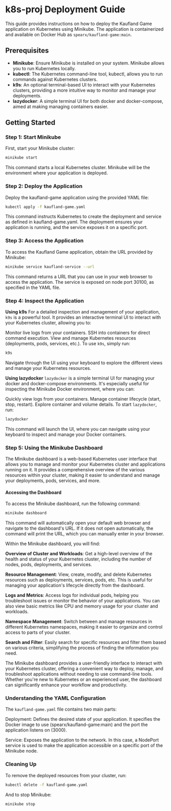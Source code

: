 # k8s-proj Deployment Guide

This guide provides instructions on how to deploy the Kaufland Game application on Kubernetes using Minikube. The application is containerized and available on Docker Hub as `spearx/kaufland-game:main`.

## Prerequisites

- **Minikube**: Ensure Minikube is installed on your system. Minikube allows you to run Kubernetes locally.
- **kubectl**: The Kubernetes command-line tool, kubectl, allows you to run commands against Kubernetes clusters.
- **k9s**: An optional terminal-based UI to interact with your Kubernetes clusters, providing a more intuitive way to monitor and manage your deployments.
- **lazydocker**: A simple terminal UI for both docker and docker-compose, aimed at making managing containers easier.

## Getting Started

### Step 1: Start Minikube

First, start your Minikube cluster:

```bash
minikube start
```

This command starts a local Kubernetes cluster. Minikube will be the environment where your application is deployed.

### Step 2: Deploy the Application

Deploy the kaufland-game application using the provided YAML file:

```bash
kubectl apply -f kaufland-game.yaml
```

This command instructs Kubernetes to create the deployment and service as defined in kaufland-game.yaml. The deployment ensures your application is running, and the service exposes it on a specific port.

### Step 3: Access the Application

To access the Kaufland Game application, obtain the URL provided by Minikube:

```bash
minikube service kaufland-service --url
```

This command returns a URL that you can use in your web browser to access the application. The service is exposed on node port 30100, as specified in the YAML file.

### Step 4: Inspect the Application

**Using k9s**
For a detailed inspection and management of your application, `k9s` is a powerful tool. It provides an interactive terminal UI to interact with your Kubernetes cluster, allowing you to:

Monitor live logs from your containers.
SSH into containers for direct command execution.
View and manage Kubernetes resources (deployments, pods, services, etc.).
To use `k9s`, simply run:

```bash
k9s
```

Navigate through the UI using your keyboard to explore the different views and manage your Kubernetes resources.

**Using lazydocker**
`lazydocker` is a simple terminal UI for managing your docker and docker-compose environments. It's especially useful for inspecting the Minikube Docker environment, where you can:

Quickly view logs from your containers.
Manage container lifecycle (start, stop, restart).
Explore container and volume details.
To start `lazydocker`, run:

```bash
lazydocker
```

This command will launch the UI, where you can navigate using your keyboard to inspect and manage your Docker containers.

### Step 5: Using the Minikube Dashboard

The Minikube dashboard is a web-based Kubernetes user interface that allows you to manage and monitor your Kubernetes cluster and applications running on it. It provides a comprehensive overview of the various resources within your cluster, making it easier to understand and manage your deployments, pods, services, and more.

#### Accessing the Dashboard

To access the Minikube dashboard, run the following command:

```bash
minikube dashboard
```

This command will automatically open your default web browser and navigate to the dashboard's URL. If it does not open automatically, the command will print the URL, which you can manually enter in your browser.

Within the Minikube dashboard, you will find:

**Overview of Cluster and Workloads**: Get a high-level overview of the health and status of your Kubernetes cluster, including the number of nodes, pods, deployments, and services.

**Resource Management**: View, create, modify, and delete Kubernetes resources such as deployments, services, pods, etc. This is useful for managing your application's lifecycle directly from the dashboard.

**Logs and Metrics**: Access logs for individual pods, helping you troubleshoot issues or monitor the behavior of your applications. You can also view basic metrics like CPU and memory usage for your cluster and workloads.

**Namespace Management**: Switch between and manage resources in different Kubernetes namespaces, making it easier to organize and control access to parts of your cluster.

**Search and Filter**: Easily search for specific resources and filter them based on various criteria, simplifying the process of finding the information you need.

The Minikube dashboard provides a user-friendly interface to interact with your Kubernetes cluster, offering a convenient way to deploy, manage, and troubleshoot applications without needing to use command-line tools. Whether you're new to Kubernetes or an experienced user, the dashboard can significantly enhance your workflow and productivity.

### Understanding the YAML Configuration

The `kaufland-game.yaml` file contains two main parts:

Deployment: Defines the desired state of your application. It specifies the Docker image to use (spearx/kaufland-game:main) and the port the application listens on (3000).

Service: Exposes the application to the network. In this case, a NodePort service is used to make the application accessible on a specific port of the Minikube node.

### Cleaning Up

To remove the deployed resources from your cluster, run:

```bash
kubectl delete -f kaufland-game.yaml
```

And to stop Minikube:

```bash
minikube stop
```
